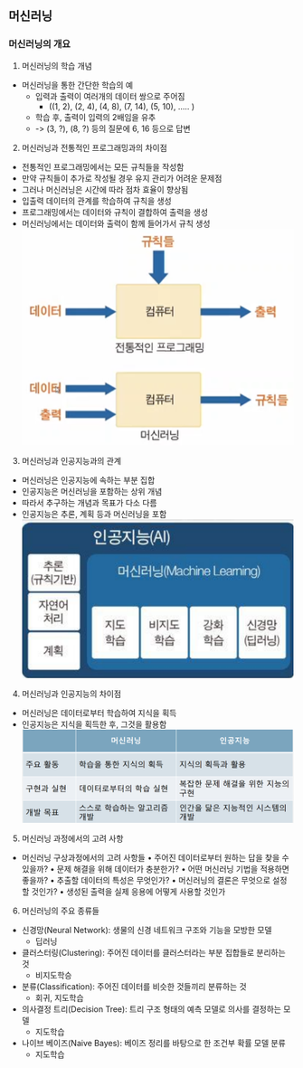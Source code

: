 ## 머신러닝

### 머신러닝의 개요
1. 머신러닝의 학습 개념
- 머신러닝을 통한 간단한 학습의 예
    - 입력과 출력이 여러개의 데이터 쌍으로 주어짐
        - ((1, 2), (2, 4), (4, 8), (7, 14), (5, 10), ..... )
    - 학습 후, 출력이 입력의 2배임을 유추
    - -> (3, ?), (8, ?) 등의 질문에 6, 16 등으로 답변

2. 머신러닝과 전통적인 프로그래밍과의 차이점
- 전통적인 프로그래밍에서는 모든 규칙들을 작성함
- 만약 규칙들이 추가로 작성될 경우 유지 관리가 어려운 문제점
- 그러나 머신러닝은 시간에 따라 점차 효율이 향상됨
- 입출력 데이터의 관계를 학습하여 규칙을 생성
- 프로그래밍에서는 데이터와 규칙이 결합하여 출력을 생성
- 머신러닝에서는 데이터와 출력이 함께 들어가서 규칙 생성
![Alt text](image-9.png)

3. 머신러닝과 인공지능과의 관계
- 머신러닝은 인공지능에 속하는 부분 집합
- 인공지능은 머신러닝을 포함하는 상위 개념
- 따라서 추구하는 개념과 목표가 다소 다름
- 인공지능은 추론, 계획 등과 머신러닝을 포함
![Alt text](image-10.png)

4. 머신러닝과 인공지능의 차이점
- 머신러닝은 데이터로부터 학습하여 지식을 획득
- 인공지능은 지식을 획득한 후, 그것을 활용함
![Alt text](image-11.png)

5. 머신러닝 과정에서의 고려 사항
- 머신러닝 구상과정에서의 고려 사항들
• 주어진 데이터로부터 원하는 답을 찾을 수 있을까?
• 문제 해결을 위해 데이터가 충분한가?
• 어떤 머신러닝 기법을 적용하면 좋을까?
• 추출할 데이터의 특성은 무엇인가?
• 머신러닝의 결론은 무엇으로 설정할 것인가?
• 생성된 출력을 실제 응용에 어떻게 사용할 것인가

6. 머신러닝의 주요 종류들
- 신경망(Neural Network): 생물의 신경 네트워크 구조와 기능을 모방한 모델
    - 딥러닝
- 클러스터링(Clustering): 주어진 데이터를 클러스터라는 부분 집합들로 분리하는 것
    - 비지도학승
- 분류(Classification): 주어진 데이터를 비슷한 것들끼리 분류하는 것
    - 회귀, 지도학습
- 의사결정 트리(Decision Tree): 트리 구조 형태의 예측 모델로 의사를 결정하는 모델
    - 지도학습
- 나이브 베이즈(Naive Bayes): 베이즈 정리를 바탕으로 한 조건부 확률 모델 분류
    - 지도학습